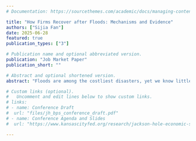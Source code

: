 ```yaml
---
# Documentation: https://sourcethemes.com/academic/docs/managing-content/

title: "How Firms Recover after Floods: Mechanisms and Evidence"
authors: ["Sijia Fan"]
date: 2025-06-28
featured: true
publication_types: ["3"]

# Publication name and optional abbreviated version.
publication: "Job Market Paper"
publication_short: ""

# Abstract and optional shortened version.
abstract: "Floods are among the costliest disasters, yet we know little about how businesses recover. This matters as climate risk rises and the Federal Emergency Management Agency (FEMA) faces fiscal pressures. Using establishment-level data that link remote sensing inundation to FEMA flood maps, I show that flood insurance is a key driver of recovery. I combine a triple difference design around Hurricane Sandy with a spatial regression discontinuity at floodplain borders. Flooded establishments just inside mapped floodplains, where properties with federally backed or regulated mortgages must carry flood insurance, recover more in employment and sales than otherwise similar sites just outside. Effects are larger where firms are likelier to be insured and where policy limits can cover more losses. Using parent companies’ pre-event insurance-opportunity disclosures as a coverage proxy, I find that affiliated establishments recover more after flooding. Federal post-disaster aid is associated with additional local improvements. Overall, the evidence indicates insurance access materially shapes business recovery after floods by providing liquidity that enables capital upgrading and reallocation."

# Custom links (optional).
#   Uncomment and edit lines below to show custom links.
# links:
# - name: Conference Draft
#  url: "files/jh_bps_conference_draft.pdf"
# - name: Conference Agenda and Slides
#  url: "https://www.kansascityfed.org/research/jackson-hole-economic-symposium/jackson-hole-economic-policy-symposium-reassessing-the-effectiveness-and-transmission-of-monetary-policy/"

---
```


